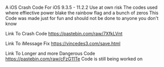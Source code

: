 A iOS Crash Code For iOS 9.3.5 - 11.2.2 Use at own risk
The codes used where effiective power blake the rainbow flag and a bunch of zeros
This Code was made just for fun and should not be done to anyone you don't know 

Link To Crash Code https://pastebin.com/raw/7XfkLVnt

Link To iMessage Fix https://vincedes3.com/save.html

Link To Longer and more Dangerous Code https://pastebin.com/raw/cFzG11Te
Code is still being worked on
